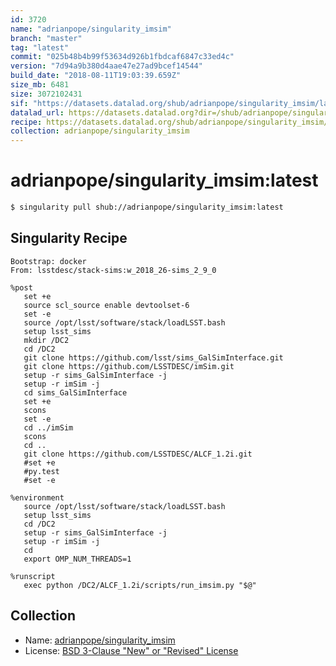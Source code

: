 ```yaml
---
id: 3720
name: "adrianpope/singularity_imsim"
branch: "master"
tag: "latest"
commit: "025b48b4b99f53634d926b1fbdcaf6847c33ed4c"
version: "7d94a9b380d4aae47e27ad9bcef14544"
build_date: "2018-08-11T19:03:39.659Z"
size_mb: 6481
size: 3072102431
sif: "https://datasets.datalad.org/shub/adrianpope/singularity_imsim/latest/2018-08-11-025b48b4-7d94a9b3/7d94a9b380d4aae47e27ad9bcef14544.simg"
datalad_url: https://datasets.datalad.org?dir=/shub/adrianpope/singularity_imsim/latest/2018-08-11-025b48b4-7d94a9b3/
recipe: https://datasets.datalad.org/shub/adrianpope/singularity_imsim/latest/2018-08-11-025b48b4-7d94a9b3/Singularity
collection: adrianpope/singularity_imsim
---
```


# adrianpope/singularity_imsim:latest

```bash
$ singularity pull shub://adrianpope/singularity_imsim:latest
```

## Singularity Recipe

```singularity
Bootstrap: docker
From: lsstdesc/stack-sims:w_2018_26-sims_2_9_0

%post
   set +e
   source scl_source enable devtoolset-6
   set -e
   source /opt/lsst/software/stack/loadLSST.bash
   setup lsst_sims
   mkdir /DC2
   cd /DC2
   git clone https://github.com/lsst/sims_GalSimInterface.git
   git clone https://github.com/LSSTDESC/imSim.git
   setup -r sims_GalSimInterface -j
   setup -r imSim -j
   cd sims_GalSimInterface
   set +e
   scons
   set -e
   cd ../imSim
   scons
   cd ..
   git clone https://github.com/LSSTDESC/ALCF_1.2i.git
   #set +e
   #py.test
   #set -e

%environment
   source /opt/lsst/software/stack/loadLSST.bash
   setup lsst_sims
   cd /DC2
   setup -r sims_GalSimInterface -j
   setup -r imSim -j
   cd
   export OMP_NUM_THREADS=1

%runscript
   exec python /DC2/ALCF_1.2i/scripts/run_imsim.py "$@"
```

## Collection

 - Name: [adrianpope/singularity_imsim](https://github.com/adrianpope/singularity_imsim)
 - License: [BSD 3-Clause "New" or "Revised" License](https://api.github.com/licenses/bsd-3-clause)

